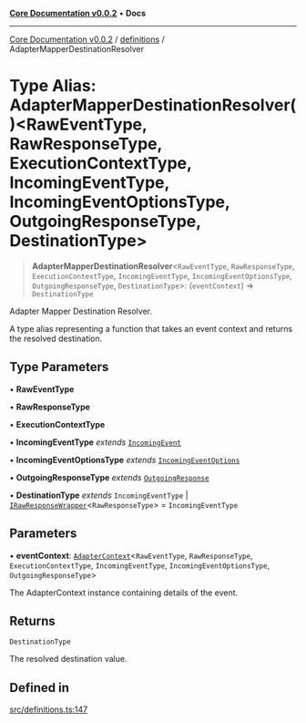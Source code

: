 [**Core Documentation v0.0.2**](../../README.md) • **Docs**

***

[Core Documentation v0.0.2](../../modules.md) / [definitions](../README.md) / AdapterMapperDestinationResolver

# Type Alias: AdapterMapperDestinationResolver()\<RawEventType, RawResponseType, ExecutionContextType, IncomingEventType, IncomingEventOptionsType, OutgoingResponseType, DestinationType\>

> **AdapterMapperDestinationResolver**\<`RawEventType`, `RawResponseType`, `ExecutionContextType`, `IncomingEventType`, `IncomingEventOptionsType`, `OutgoingResponseType`, `DestinationType`\>: (`eventContext`) => `DestinationType`

Adapter Mapper Destination Resolver.

A type alias representing a function that takes an event context and returns the resolved destination.

## Type Parameters

• **RawEventType**

• **RawResponseType**

• **ExecutionContextType**

• **IncomingEventType** *extends* [`IncomingEvent`](../../events/IncomingEvent/classes/IncomingEvent.md)

• **IncomingEventOptionsType** *extends* [`IncomingEventOptions`](../../events/IncomingEvent/interfaces/IncomingEventOptions.md)

• **OutgoingResponseType** *extends* [`OutgoingResponse`](../../events/OutgoingResponse/classes/OutgoingResponse.md)

• **DestinationType** *extends* `IncomingEventType` \| [`IRawResponseWrapper`](../interfaces/IRawResponseWrapper.md)\<`RawResponseType`\> = `IncomingEventType`

## Parameters

• **eventContext**: [`AdapterContext`](../interfaces/AdapterContext.md)\<`RawEventType`, `RawResponseType`, `ExecutionContextType`, `IncomingEventType`, `IncomingEventOptionsType`, `OutgoingResponseType`\>

The AdapterContext instance containing details of the event.

## Returns

`DestinationType`

The resolved destination value.

## Defined in

[src/definitions.ts:147](https://github.com/stonemjs/core/blob/aa2a76ee3b0b5f73fa20c9cec0decb9263cddbc2/src/definitions.ts#L147)
